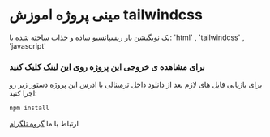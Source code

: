 # مینی پروژه اموزش tailwindcss
یک نویگیشن بار ریسپانسیو ساده و جذاب ساخته شده با: 'html' , 'tailwindcss' , 'javascript'
### برای مشاهده ی خروجی این پروژه روی این [لینک](https://pandacode082.github.io/navigation-bar-Learning-tailwindcss-/) کلیک کنید

برای بازیابی فایل های لازم بعد از دانلود داخل ترمینالی با ادرس این پروژه دستور زیر رو اجرا کنید:
```cmd
npm install
```

ارتباط با ما 
[گروه تلگرام](https://t.me/frontend_webdesigner)
